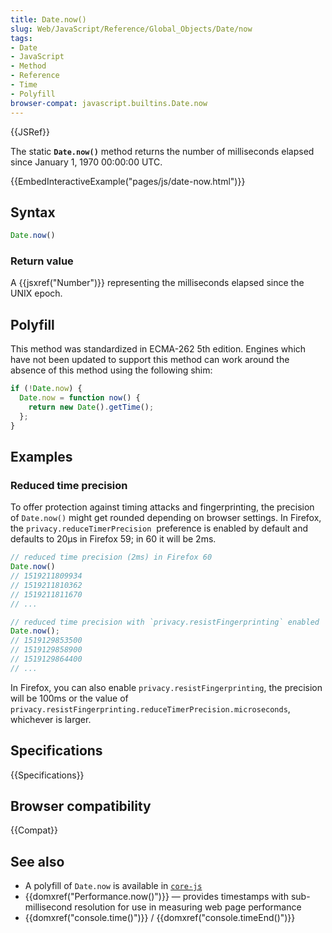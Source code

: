 ```yaml
---
title: Date.now()
slug: Web/JavaScript/Reference/Global_Objects/Date/now
tags:
- Date
- JavaScript
- Method
- Reference
- Time
- Polyfill
browser-compat: javascript.builtins.Date.now
---
```

{{JSRef}}

The static **`Date.now()`** method returns the number of milliseconds elapsed
since January 1, 1970 00:00:00 UTC.

{{EmbedInteractiveExample("pages/js/date-now.html")}}

## Syntax

```js
Date.now()
```

### Return value

A {{jsxref("Number")}} representing the milliseconds elapsed since the
UNIX epoch.

## Polyfill

This method was standardized in ECMA-262 5th edition. Engines which have not
been updated to support this method can work around the absence of this method
using the following shim:

```js
if (!Date.now) {
  Date.now = function now() {
    return new Date().getTime();
  };
}
```

## Examples

### Reduced time precision

To offer protection against timing attacks and fingerprinting, the precision of
`Date.now()` might get rounded depending on browser settings. In Firefox,
the `privacy.reduceTimerPrecision`  preference is enabled by default and
defaults to 20µs in Firefox 59; in 60 it will be 2ms.

```js
// reduced time precision (2ms) in Firefox 60
Date.now()
// 1519211809934
// 1519211810362
// 1519211811670
// ...

// reduced time precision with `privacy.resistFingerprinting` enabled
Date.now();
// 1519129853500
// 1519129858900
// 1519129864400
// ...
```

In Firefox, you can also enable `privacy.resistFingerprinting`, the precision
will be 100ms or the value of
`privacy.resistFingerprinting.reduceTimerPrecision.microseconds`, whichever is
larger.

## Specifications

{{Specifications}}

## Browser compatibility

{{Compat}}

## See also

- A polyfill of `Date.now` is available in
  [`core-js`](https://github.com/zloirock/core-js#ecmascript-date)
- {{domxref("Performance.now()")}} — provides timestamps with
  sub-millisecond resolution for use in measuring web page performance
- {{domxref("console.time()")}} /
  {{domxref("console.timeEnd()")}}
